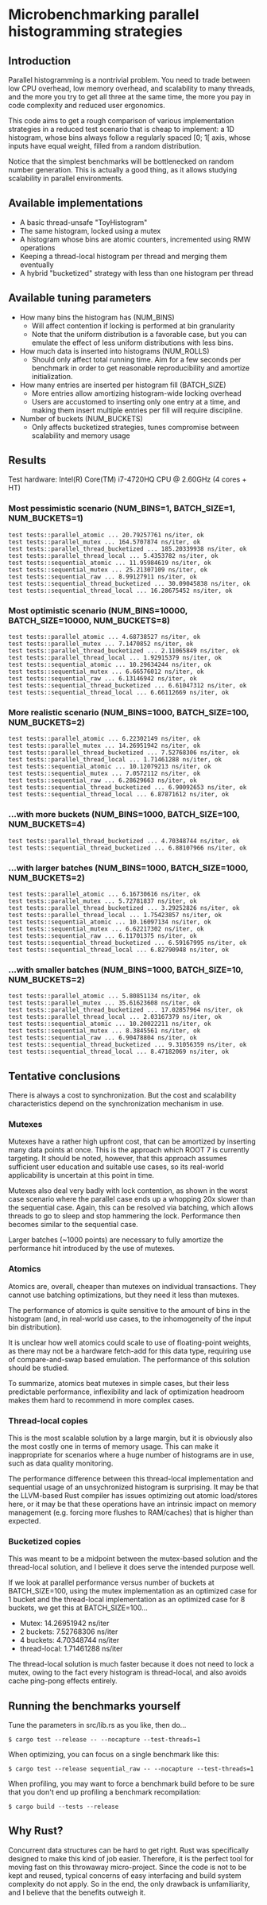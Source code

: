 # Microbenchmarking parallel histogramming strategies

## Introduction

Parallel histogramming is a nontrivial problem. You need to trade between
low CPU overhead, low memory overhead, and scalability to many threads, and the
more you try to get all three at the same time, the more you pay in code
complexity and reduced user ergonomics.

This code aims to get a rough comparison of various implementation strategies
in a reduced test scenario that is cheap to implement: a 1D histogram, whose
bins always follow a regularly spaced [0; 1[ axis, whose inputs have equal
weight, filled from a random distribution.

Notice that the simplest benchmarks will be bottlenecked on random number
generation. This is actually a good thing, as it allows studying scalability
in parallel environments.

## Available implementations

- A basic thread-unsafe "ToyHistogram"
- The same histogram, locked using a mutex
- A histogram whose bins are atomic counters, incremented using RMW operations
- Keeping a thread-local histogram per thread and merging them eventually
- A hybrid "bucketized" strategy with less than one histogram per thread

## Available tuning parameters

- How many bins the histogram has (NUM_BINS)
    * Will affect contention if locking is performed at bin granularity
    * Note that the uniform distribution is a favorable case, but you can
      emulate the effect of less uniform distributions with less bins.
- How much data is inserted into histograms (NUM_ROLLS)
    * Should only affect total running time. Aim for a few seconds per benchmark
      in order to get reasonable reproducibility and amortize initialization.
- How many entries are inserted per histogram fill (BATCH_SIZE)
    * More entries allow amortizing histogram-wide locking overhead
    * Users are accustomed to inserting only one entry at a time, and making
      them insert multiple entries per fill will require discipline.
- Number of buckets (NUM_BUCKETS)
    * Only affects bucketized strategies, tunes compromise between scalability
      and memory usage

## Results

Test hardware: Intel(R) Core(TM) i7-4720HQ CPU @ 2.60GHz (4 cores + HT)

### Most pessimistic scenario (NUM_BINS=1, BATCH_SIZE=1, NUM_BUCKETS=1)

    test tests::parallel_atomic ... 20.79257761 ns/iter, ok
    test tests::parallel_mutex ... 164.5707874 ns/iter, ok
    test tests::parallel_thread_bucketized ... 185.20339938 ns/iter, ok
    test tests::parallel_thread_local ... 5.4353782 ns/iter, ok
    test tests::sequential_atomic ... 11.95984619 ns/iter, ok
    test tests::sequential_mutex ... 25.21307109 ns/iter, ok
    test tests::sequential_raw ... 8.99127911 ns/iter, ok
    test tests::sequential_thread_bucketized ... 30.09045838 ns/iter, ok
    test tests::sequential_thread_local ... 16.28675452 ns/iter, ok

### Most optimistic scenario (NUM_BINS=10000, BATCH_SIZE=10000, NUM_BUCKETS=8)

    test tests::parallel_atomic ... 4.68738527 ns/iter, ok
    test tests::parallel_mutex ... 7.1470852 ns/iter, ok
    test tests::parallel_thread_bucketized ... 2.11065849 ns/iter, ok
    test tests::parallel_thread_local ... 1.92915379 ns/iter, ok
    test tests::sequential_atomic ... 10.29634244 ns/iter, ok
    test tests::sequential_mutex ... 6.66576012 ns/iter, ok
    test tests::sequential_raw ... 6.13146942 ns/iter, ok
    test tests::sequential_thread_bucketized ... 6.61047312 ns/iter, ok
    test tests::sequential_thread_local ... 6.66112669 ns/iter, ok

### More realistic scenario (NUM_BINS=1000, BATCH_SIZE=100, NUM_BUCKETS=2)

    test tests::parallel_atomic ... 6.22302149 ns/iter, ok
    test tests::parallel_mutex ... 14.26951942 ns/iter, ok
    test tests::parallel_thread_bucketized ... 7.52768306 ns/iter, ok
    test tests::parallel_thread_local ... 1.71461288 ns/iter, ok
    test tests::sequential_atomic ... 10.12079213 ns/iter, ok
    test tests::sequential_mutex ... 7.0572112 ns/iter, ok
    test tests::sequential_raw ... 6.28629663 ns/iter, ok
    test tests::sequential_thread_bucketized ... 6.90092653 ns/iter, ok
    test tests::sequential_thread_local ... 6.87871612 ns/iter, ok

### ...with more buckets (NUM_BINS=1000, BATCH_SIZE=100, NUM_BUCKETS=4)

    test tests::parallel_thread_bucketized ... 4.70348744 ns/iter, ok
    test tests::sequential_thread_bucketized ... 6.88107966 ns/iter, ok

### ...with larger batches (NUM_BINS=1000, BATCH_SIZE=1000, NUM_BUCKETS=2)

    test tests::parallel_atomic ... 6.16730616 ns/iter, ok
    test tests::parallel_mutex ... 5.72781837 ns/iter, ok
    test tests::parallel_thread_bucketized ... 3.29252826 ns/iter, ok
    test tests::parallel_thread_local ... 1.75423857 ns/iter, ok
    test tests::sequential_atomic ... 10.16097134 ns/iter, ok
    test tests::sequential_mutex ... 6.62217302 ns/iter, ok
    test tests::sequential_raw ... 6.11701375 ns/iter, ok
    test tests::sequential_thread_bucketized ... 6.59167995 ns/iter, ok
    test tests::sequential_thread_local ... 6.82790948 ns/iter, ok

### ...with smaller batches (NUM_BINS=1000, BATCH_SIZE=10, NUM_BUCKETS=2)

    test tests::parallel_atomic ... 5.80851134 ns/iter, ok
    test tests::parallel_mutex ... 35.61623608 ns/iter, ok
    test tests::parallel_thread_bucketized ... 17.02857964 ns/iter, ok
    test tests::parallel_thread_local ... 2.03167379 ns/iter, ok
    test tests::sequential_atomic ... 10.20022211 ns/iter, ok
    test tests::sequential_mutex ... 8.3845561 ns/iter, ok
    test tests::sequential_raw ... 6.90478804 ns/iter, ok
    test tests::sequential_thread_bucketized ... 9.31056359 ns/iter, ok
    test tests::sequential_thread_local ... 8.47182069 ns/iter, ok

## Tentative conclusions

There is always a cost to synchronization. But the cost and scalability
characteristics depend on the synchronization mechanism in use.

### Mutexes

Mutexes have a rather high upfront cost, that can be amortized by inserting
many data points at once. This is the approach which ROOT 7 is currently
targeting. It should be noted, however, that this approach assumes sufficient
user education and suitable use cases, so its real-world applicability is
uncertain at this point in time.

Mutexes also deal very badly with lock contention, as shown in the worst case
scenario where the parallel case ends up a whopping 20x slower than the
sequential case. Again, this can be resolved via batching, which allows threads
to go to sleep and stop hammering the lock. Performance then becomes similar
to the sequential case.

Larger batches (~1000 points) are necessary to fully amortize the performance
hit introduced by the use of mutexes.

### Atomics

Atomics are, overall, cheaper than mutexes on individual transactions. They
cannot use batching optimizations, but they need it less than mutexes.

The performance of atomics is quite sensitive to the amount of bins in the
histogram (and, in real-world use cases, to the inhomogeneity of the input bin
distribution).

It is unclear how well atomics could scale to use of floating-point weights, as
there may not be a hardware fetch-add for this data type, requiring use of
compare-and-swap based emulation. The performance of this solution should be
studied.

To summarize, atomics beat mutexes in simple cases, but their less predictable
performance, inflexibility and lack of optimization headroom makes them hard to
recommend in more complex cases.

### Thread-local copies

This is the most scalable solution by a large margin, but it is obviously also
the most costly one in terms of memory usage. This can make it inappropriate for
scenarios where a huge number of histograms are in use, such as data quality
monitoring.

The performance difference between this thread-local implementation and
sequential usage of an unsychronized histogram is surprising. It may be that
the LLVM-based Rust compiler has issues optimizing out atomic load/stores here,
or it may be that these operations have an intrinsic impact on memory management
(e.g. forcing more flushes to RAM/caches) that is higher than expected.

### Bucketized copies

This was meant to be a midpoint between the mutex-based solution and the
thread-local solution, and I believe it does serve the intended purpose well.

If we look at parallel performance versus number of buckets at BATCH_SIZE=100,
using the mutex implementation as an optimized case for 1 bucket and the
thread-local implementation as an optimized case for 8 buckets, we get this at
BATCH_SIZE=100...

- Mutex: 14.26951942 ns/iter
- 2 buckets: 7.52768306 ns/iter
- 4 buckets: 4.70348744 ns/iter
- thread-local: 1.71461288 ns/iter

The thread-local solution is much faster because it does not need to lock a
mutex, owing to the fact every histogram is thread-local, and also avoids cache
ping-pong effects entirely.

## Running the benchmarks yourself

Tune the parameters in src/lib.rs as you like, then do...

    $ cargo test --release -- --nocapture --test-threads=1

When optimizing, you can focus on a single benchmark like this:

    $ cargo test --release sequential_raw -- --nocapture --test-threads=1

When profiling, you may want to force a benchmark build before to be sure that
you don't end up profiling a benchmark recompilation:

    $ cargo build --tests --release

## Why Rust?

Concurrent data structures can be hard to get right. Rust was specifically
designed to make this kind of job easier. Therefore, it is the perfect tool for
moving fast on this throwaway micro-project. Since the code is not to be kept
and reused, typical concerns of easy interfacing and build system complexity do
not apply. So in the end, the only drawback is unfamiliarity, and I believe
that the benefits outweigh it.
